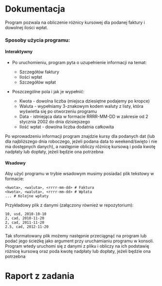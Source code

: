 # Dokumentacja
Program pozwala na obliczenie różnicy kursowej dla podanej faktury i dowolnej ilości wpłat.

### Sposoby użycia programu:
#### Interaktywny

- Po uruchomieniu, program pyta o uzupełnienie informacji na temat:
    - Szczegółów faktury
    - Ilości wpłat
    - Szczegółów wpłat

- Poszczególne pola i jak je wypełnić:
    - Kwota - dowolna liczba (miejsca dziesiętne podajemy po kropce)
    - Waluta - wypełniamy 3-znakowym kodem waluty z listy, która wyświetla się po otworzeniu programu
    - Data - istniejąca data w formacie RRRR-MM-DD w zakresie od 2 stycznia 2002 do dnia dzisiejszego
    - Ilość wpłat - dowolna liczba dodatnia całkowita

Po wprowadzeniu informacji program znajdzie kursy dla podanych dat (lub dla najbliższego dnia roboczego, jeżeli podana data to weekend/święto i nie ma dostępnych danych),
a następnie obliczy różnicę kursową i poda kwotę nadpłaty lub dopłaty, jeżeli będzie ona potrzebna

#### Wsadowy

Aby użyć programu w trybie wsadowym musimy posiadać plik tekstowy w formacie:

```
<kwota>, <waluta>, <rrrr-mm-dd> # Faktura
<kwota>, <waluta>, <rrrr-mm-dd> # Wpłata
... # Kolejne wpłaty
```

Przykładowy plik z danymi (załączony również w repozytorium):

```
10, usd, 2010-10-10
2, cad, 2010-11-20
2, cad, 2011-11-20
2.5, cad, 2012-11-20
```

Tak sformatowany plik możemy następnie przeciągnąć na program lub podać jego ścieżkę jako argument przy uruchamianiu programu w konsoli.
Program wtedy uruchomi się z danymi z pliku i obliczy na ich podstawię różnicę kursową oraz poda kwotę nadpłaty lub dopłaty, jeżeli będzie ona potrzebna

# Raport z zadania